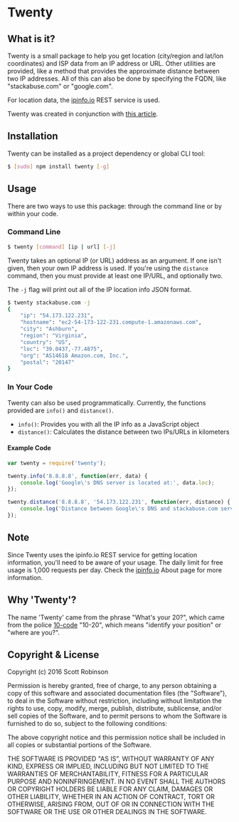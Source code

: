 # Twenty

## What is it?
Twenty is a small package to help you get location (city/region and lat/lon coordinates) and ISP data from an IP address or URL. Other utilities are provided, like a method that provides the approximate distance between two IP addresses. All of this can also be done by specifying the FQDN, like "stackabuse.com" or "google.com".

For location data, the [ipinfo.io](http://ipinfo.io/) REST service is used.

Twenty was created in conjunction with [this article](http://stackabuse.com/how-to-create-a-node-js-cli-application/).

## Installation
Twenty can be installed as a project dependency or global CLI tool:

```bash
$ [sudo] npm install twenty [-g]
```

## Usage
There are two ways to use this package: through the command line or by within your code.

### Command Line
```bash
$ twenty [command] [ip | url] [-j]
```

Twenty takes an optional IP (or URL) address as an argument. If one isn't given, then your own IP address is used. If you're using the `distance` command, then you must provide at least one IP/URL, and optionally two.

The `-j` flag will print out all of the IP location info JSON format.

```bash
$ twenty stackabuse.com -j
{
    "ip": "54.173.122.231",
    "hostname": "ec2-54-173-122-231.compute-1.amazonaws.com",
    "city": "Ashburn",
    "region": "Virginia",
    "country": "US",
    "loc": "39.0437,-77.4875",
    "org": "AS14618 Amazon.com, Inc.",
    "postal": "20147"
}
```

### In Your Code
Twenty can also be used programmatically. Currently, the functions provided are `info()` and `distance()`.

- `info()`: Provides you with all the IP info as a JavaScript object
- `distance()`: Calculates the distance between two IPs/URLs in kilometers

#### Example Code

```javascript
var twenty = require('twenty');

twenty.info('8.8.8.8', function(err, data) {
    console.log('Google\'s DNS server is located at:', data.loc);
});

twenty.distance('8.8.8.8', '54.173.122.231', function(err, distance) {
    console.log('Distance between Google\'s DNS and stackabuse.com server (km):', distance);
});
```

## Note
Since Twenty uses the ipinfo.io REST service for getting location information, you'll need to be aware of your usage. The daily limit for free usage is 1,000 requests per day. Check the [ipinfo.io](http://ipinfo.io/about) About page for more information.

## Why 'Twenty'?
The name 'Twenty' came from the phrase "What's your 20?", which came from the police [10-code](https://en.wikipedia.org/wiki/Ten-code) "10-20", which means "identify your position" or "where are you?".

## Copyright & License
Copyright (c) 2016 Scott Robinson

Permission is hereby granted, free of charge, to any person obtaining a copy
of this software and associated documentation files (the "Software"), to deal
in the Software without restriction, including without limitation the rights
to use, copy, modify, merge, publish, distribute, sublicense, and/or sell
copies of the Software, and to permit persons to whom the Software is
furnished to do so, subject to the following conditions:

The above copyright notice and this permission notice shall be included in
all copies or substantial portions of the Software.

THE SOFTWARE IS PROVIDED "AS IS", WITHOUT WARRANTY OF ANY KIND, EXPRESS OR IMPLIED, INCLUDING BUT NOT LIMITED TO THE WARRANTIES OF MERCHANTABILITY, FITNESS FOR A PARTICULAR PURPOSE AND NONINFRINGEMENT. IN NO EVENT SHALL THE AUTHORS OR COPYRIGHT HOLDERS BE LIABLE FOR ANY CLAIM, DAMAGES OR OTHER LIABILITY, WHETHER IN AN ACTION OF CONTRACT, TORT OR OTHERWISE, ARISING FROM, OUT OF OR IN CONNECTION WITH THE SOFTWARE OR THE USE OR OTHER DEALINGS IN THE SOFTWARE.